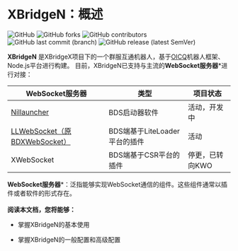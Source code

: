 # XBridgeN：概述
![GitHub](https://img.shields.io/github/license/XBridgeX/XBridge-Nodejs) ![GitHub forks](https://img.shields.io/github/forks/XBridgeX/XBridge-Nodejs) ![GitHub contributors](https://img.shields.io/github/contributors/XBridgeX/XBridge-Nodejs?color=orange) ![GitHub last commit (branch)](https://img.shields.io/github/last-commit/XBridgeX/XBridge-Nodejs/dev) ![GitHub release (latest SemVer)](https://img.shields.io/github/v/release/XBridgeX/XBridge-Nodejs?include_prereleases)

**XBridgeN** 是XBridgeX项目下的一个群服互通机器人，基于[OICQ](https://github.com/takayama-lily/oicq)机器人框架、Node.js平台进行构建。
目前，XBridgeN已支持与主流的**WebSocket服务器***进行对接：

WebSocket服务器|类型|项目状态
--|--|--
[Nillauncher](https://github.com/XBridgeX/nillauncher)|BDS启动器软件|活动，开发中
[LLWebSocket（原BDXWebSocket）](https://www.minebbs.com/resources/c-bdx-liteloader-bdswebsocketapi.2150/)|BDS端基于LiteLoader平台的插件|活动
XWebSocket|BDS端基于CSR平台的插件|停更，已转向KWO

**WebSocket服务器***：泛指能够实现WebSocket通信的组件。这些组件通常以插件或者软件的形式存在。
<br><br>**阅读本文档，您将能够：**

* 掌握XBridgeN的基本使用

* 掌握XBridgeN的一般配置和高级配置